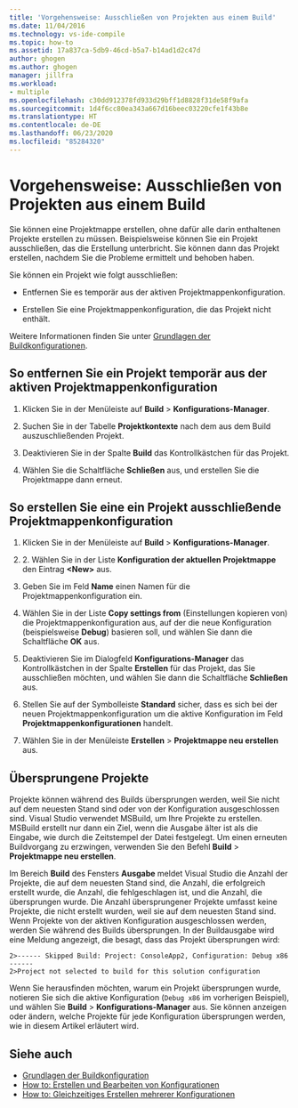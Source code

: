 ```yaml
---
title: 'Vorgehensweise: Ausschließen von Projekten aus einem Build'
ms.date: 11/04/2016
ms.technology: vs-ide-compile
ms.topic: how-to
ms.assetid: 17a837ca-5db9-46cd-b5a7-b14ad1d2c47d
author: ghogen
ms.author: ghogen
manager: jillfra
ms.workload:
- multiple
ms.openlocfilehash: c30dd912378fd933d29bff1d8828f31de58f9afa
ms.sourcegitcommit: 1d4f6cc80ea343a667d16beec03220cfe1f43b8e
ms.translationtype: HT
ms.contentlocale: de-DE
ms.lasthandoff: 06/23/2020
ms.locfileid: "85284320"
---
```

# <a name="how-to-exclude-projects-from-a-build"></a>Vorgehensweise: Ausschließen von Projekten aus einem Build

Sie können eine Projektmappe erstellen, ohne dafür alle darin enthaltenen Projekte erstellen zu müssen. Beispielsweise können Sie ein Projekt ausschließen, das die Erstellung unterbricht. Sie können dann das Projekt erstellen, nachdem Sie die Probleme ermittelt und behoben haben.

Sie können ein Projekt wie folgt ausschließen:

- Entfernen Sie es temporär aus der aktiven Projektmappenkonfiguration.

- Erstellen Sie eine Projektmappenkonfiguration, die das Projekt nicht enthält.

Weitere Informationen finden Sie unter [Grundlagen der Buildkonfigurationen](../ide/understanding-build-configurations.md).

## <a name="to-temporarily-remove-a-project-from-the-active-solution-configuration"></a>So entfernen Sie ein Projekt temporär aus der aktiven Projektmappenkonfiguration

1. Klicken Sie in der Menüleiste auf **Build** > **Konfigurations-Manager**.

2. Suchen Sie in der Tabelle **Projektkontexte** nach dem aus dem Build auszuschließenden Projekt.

3. Deaktivieren Sie in der Spalte **Build** das Kontrollkästchen für das Projekt.

4. Wählen Sie die Schaltfläche **Schließen** aus, und erstellen Sie die Projektmappe dann erneut.

## <a name="to-create-a-solution-configuration-that-excludes-a-project"></a>So erstellen Sie eine ein Projekt ausschließende Projektmappenkonfiguration

1. Klicken Sie in der Menüleiste auf **Build** > **Konfigurations-Manager**.

2. 2\. Wählen Sie in der Liste **Konfiguration der aktuellen Projektmappe** den Eintrag **\<New>** aus.

3. Geben Sie im Feld **Name** einen Namen für die Projektmappenkonfiguration ein.

4. Wählen Sie in der Liste **Copy settings from** (Einstellungen kopieren von) die Projektmappenkonfiguration aus, auf der die neue Konfiguration (beispielsweise **Debug**) basieren soll, und wählen Sie dann die Schaltfläche **OK** aus.

5. Deaktivieren Sie im Dialogfeld **Konfigurations-Manager** das Kontrollkästchen in der Spalte **Erstellen** für das Projekt, das Sie ausschließen möchten, und wählen Sie dann die Schaltfläche **Schließen** aus.

6. Stellen Sie auf der Symbolleiste **Standard** sicher, dass es sich bei der neuen Projektmappenkonfiguration um die aktive Konfiguration im Feld **Projektmappenkonfigurationen** handelt.

7. Wählen Sie in der Menüleiste **Erstellen** > **Projektmappe neu erstellen** aus.

## <a name="skipped-projects"></a>Übersprungene Projekte

Projekte können während des Builds übersprungen werden, weil Sie nicht auf dem neuesten Stand sind oder von der Konfiguration ausgeschlossen sind. Visual Studio verwendet MSBuild, um Ihre Projekte zu erstellen. MSBuild erstellt nur dann ein Ziel, wenn die Ausgabe älter ist als die Eingabe, wie durch die Zeitstempel der Datei festgelegt. Um einen erneuten Buildvorgang zu erzwingen, verwenden Sie den Befehl **Build** > **Projektmappe neu erstellen**.

Im Bereich **Build** des Fensters **Ausgabe** meldet Visual Studio die Anzahl der Projekte, die auf dem neuesten Stand sind, die Anzahl, die erfolgreich erstellt wurde, die Anzahl, die fehlgeschlagen ist, und die Anzahl, die übersprungen wurde. Die Anzahl übersprungener Projekte umfasst keine Projekte, die nicht erstellt wurden, weil sie auf dem neuesten Stand sind. Wenn Projekte von der aktiven Konfiguration ausgeschlossen werden, werden Sie während des Builds übersprungen. In der Buildausgabe wird eine Meldung angezeigt, die besagt, dass das Projekt übersprungen wird:

```output
2>------ Skipped Build: Project: ConsoleApp2, Configuration: Debug x86 ------
2>Project not selected to build for this solution configuration
```

Wenn Sie herausfinden möchten, warum ein Projekt übersprungen wurde, notieren Sie sich die aktive Konfiguration (`Debug x86` im vorherigen Beispiel), und wählen Sie **Build** > **Konfigurations-Manager** aus. Sie können anzeigen oder ändern, welche Projekte für jede Konfiguration übersprungen werden, wie in diesem Artikel erläutert wird.

## <a name="see-also"></a>Siehe auch

- [Grundlagen der Buildkonfiguration](../ide/understanding-build-configurations.md)
- [How to: Erstellen und Bearbeiten von Konfigurationen](../ide/how-to-create-and-edit-configurations.md)
- [How to: Gleichzeitiges Erstellen mehrerer Konfigurationen](../ide/how-to-build-multiple-configurations-simultaneously.md)
